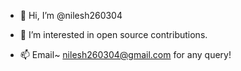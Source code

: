 - 👋 Hi, I’m @nilesh260304
- 👀 I’m interested in open source contributions.

- 📫 Email~  nilesh260304@gmail.com for any query!

<!---
nilesh260304/nilesh260304 is a ✨ special ✨ repository because its `README.md` (this file) appears on your GitHub profile.
You can click the Preview link to take a look at your changes.
--->
